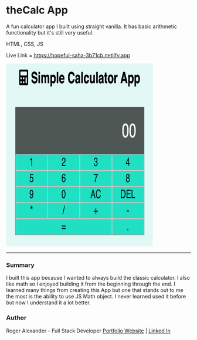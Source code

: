 # theCalc App

A fun calculator app I built using straight vanilla. It has basic arithmetic functionality but it's still very useful.

HTML, CSS, JS

Live Link = https://hopeful-saha-3b71cb.netlify.app

<img src="Images/calculatorone.png" width="400" height="500">
<hr />

<h3>Summary</h3>
I built this app because I wanted to always build the classic calculator. I also like math so I enjoyed building it from the beginning through the end. I learned many things from creating this App but one that stands out to me the most is the ability to use JS Math object. I never learned used it before but now I understand it a lot better.
<h3>Author</h3>

Roger Alexander - Full Stack Developer <a href="http://www.douschesois.com">Portfolio Website</a> | <a href="https://www.linkedin.com/in/roger-alexander-37925619a/">Linked In</a>
